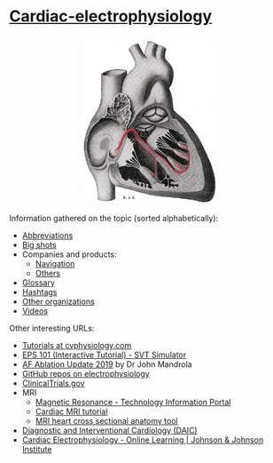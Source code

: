# [Cardiac-electrophysiology](https://en.wikipedia.org/wiki/Cardiac_electrophysiology)

<p align="center">
  <img src="Gray501.png?raw=true" width="250" height="302"  alt="Gray plate 501 from the Wikipedia"/>
</p>

Information gathered on the topic (sorted alphabetically):

- [Abbreviations](abbreviations.md)
- [Big shots](big-shots.md)
- Companies and products:
  - [Navigation](companies-and-products--navigation.md)
  - [Others](companies-and-products--others.md)
- [Glossary](glossary.md)
- [Hashtags](hashtags.md)
- [Other organizations](other-organizations.md)
- [Videos](videos.md)

Other interesting URLs:

- [Tutorials at cvphysiology.com](https://www.cvphysiology.com/Tutorials/tutorials)
- [EPS 101 (Interactive Tutorial) - SVT Simulator](http://svtsim.com/eps.html)
- [AF Ablation Update 2019](https://www.drjohnm.org/2019/02/af-ablation-update-2019) by Dr John Mandrola
- [GitHub repos on electrophysiology](https://github.com/topics/electrophysiology)
- [ClinicalTrials.gov](https://clinicaltrials.gov)
- MRI
  - [Magnetic Resonance - Technology Information Portal](https://www.mr-tip.com/)
  - [Cardiac MRI tutorial](http://www.vhlab.umn.edu/atlas/cardiac-mri-tutorial/index.shtml)
  - [MRI heart cross sectional anatomy tool](https://mrimaster.com/anatomy%20heart%20axial%20.html)
- [Diagnostic and Interventional Cardiology (DAIC)](https://www.dicardiology.com/)
- [Cardiac Electrophysiology - Online Learning | Johnson & Johnson Institute](https://jnjinstitute.com/en-us/online-profed-resources/resources/cardiac-electrophysiology)
